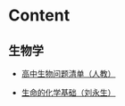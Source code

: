 # Content

## 生物学
- [高中生物问题清单（人教）](school-biology-questions.md)

- [生命的化学基础（刘永生）](chemical-fundamentals-of-life.md)